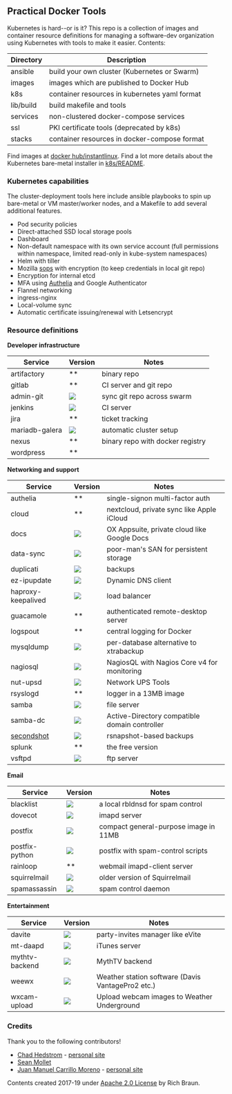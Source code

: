 ## Practical Docker Tools

Kubernetes is hard--or is it? This repo is a collection of images and
container resource definitions for managing a software-dev
organization using Kubernetes with tools to make it easier. Contents:

| Directory | Description |
| --------- | ----------- |
| ansible | build your own cluster (Kubernetes or Swarm) |
| images | images which are published to Docker Hub |
| k8s | container resources in kubernetes yaml format |
| lib/build | build makefile and tools |
| services | non-clustered docker-compose services |
| ssl | PKI certificate tools (deprecated by k8s) |
| stacks | container resources in docker-compose format |

Find images at [docker hub/instantlinux](https://hub.docker.com/r/instantlinux/).
Find a lot more details about the Kubernetes bare-metal installer in [k8s/README](k8s/README.md).

### Kubernetes capabilities

The cluster-deployment tools here include ansible playbooks to spin up bare-metal or VM master/worker nodes, and a Makefile to add several additional features.

* Pod security policies
* Direct-attached SSD local storage pools
* Dashboard
* Non-default namespace with its own service account (full permissions
  within namespace, limited read-only in kube-system namespaces)
* Helm with tiller
* Mozilla [sops](https://github.com/mozilla/sops/blob/master/README.rst) with encryption (to keep credentials in local git repo)
* Encryption for internal etcd
* MFA using [Authelia](https://github.com/clems4ever/authelia) and Google Authenticator
* Flannel networking
* ingress-nginx
* Local-volume sync
* Automatic certificate issuing/renewal with Letsencrypt

### Resource definitions

**Developer infrastructure**

| Service | Version | Notes |
| --- | --- | --- |
| artifactory | ** | binary repo |
| gitlab | ** | CI server and git repo |
| admin-git | [![](https://images.microbadger.com/badges/version/instantlinux/git-pull.svg)](https://microbadger.com/images/instantlinux/git-pull "Version badge") | sync git repo across swarm |
| jenkins | [![](https://images.microbadger.com/badges/version/instantlinux/jenkins-master.svg)](https://microbadger.com/images/instantlinux/jenkins-master "Version badge") | CI server |
| jira | ** | ticket tracking |
| mariadb-galera | [![](https://images.microbadger.com/badges/version/instantlinux/mariadb-galera.svg)](https://microbadger.com/images/instantlinux/mariadb-galera "Version badge") | automatic cluster setup|
| nexus | ** | binary repo with docker registry |
| wordpress | ** | |

**Networking and support**

| Service | Version | Notes |
| --- | --- | --- |
| authelia | ** | single-signon multi-factor auth |
| cloud | ** | nextcloud, private sync like Apple iCloud |
| docs | [![](https://images.microbadger.com/badges/version/instantlinux/open-xchange-appsuite.svg)](https://microbadger.com/images/instantlinux/open-xchange-appsuite "Version badge") | OX Appsuite, private cloud like Google Docs |
| data-sync | [![](https://images.microbadger.com/badges/version/instantlinux/data-sync.svg)](https://microbadger.com/images/instantlinux/data-sync "Version badge") | poor-man's SAN for persistent storage |
| duplicati | [![](https://images.microbadger.com/badges/version/instantlinux/duplicati.svg)](https://microbadger.com/images/instantlinux/duplicati "Version badge") | backups |
| ez-ipupdate | [![](https://images.microbadger.com/badges/version/instantlinux/ez-ipupdate.svg)](https://microbadger.com/images/instantlinux/ez-ipupdate "Version badge") | Dynamic DNS client |
| haproxy-keepalived | [![](https://images.microbadger.com/badges/version/instantlinux/haproxy-keepalived.svg)](https://microbadger.com/images/instantlinux/haproxy-keepalived "Version badge") | load balancer |
| guacamole | ** | authenticated remote-desktop server |
| logspout | ** | central logging for Docker |
| mysqldump | [![](https://images.microbadger.com/badges/version/instantlinux/mysqldump.svg)](https://microbadger.com/images/instantlinux/mysqldump "Version badge") | per-database alternative to xtrabackup |
| nagiosql | [![](https://images.microbadger.com/badges/version/instantlinux/nagiosql.svg)](https://microbadger.com/images/instantlinux/nagiosql "Version badge") | NagiosQL with Nagios Core v4 for monitoring |
| nut-upsd | [![](https://images.microbadger.com/badges/version/instantlinux/nut-upsd.svg)](https://microbadger.com/images/instantlinux/nut-upsd "Version badge") | Network UPS Tools |
| rsyslogd | ** | logger in a 13MB image |
| samba | [![](https://images.microbadger.com/badges/version/instantlinux/samba.svg)](https://microbadger.com/images/instantlinux/samba "Version badge") | file server |
| samba-dc | [![](https://images.microbadger.com/badges/version/instantlinux/samba-dc.svg)](https://microbadger.com/images/instantlinux/samba-dc "Version badge") | Active-Directory compatible domain controller |
| [secondshot](https://github.com/instantlinux/secondshot) | [![](https://images.microbadger.com/badges/version/instantlinux/secondshot.svg)](https://microbadger.com/images/instantlinux/secondshot "Version badge") | rsnapshot-based backups |
| splunk | ** | the free version |
| vsftpd | [![](https://images.microbadger.com/badges/version/instantlinux/vsftpd.svg)](https://microbadger.com/images/instantlinux/vsftpd "Version badge") | ftp server |

**Email**

| Service | Version | Notes |
| --- | --- | --- |
| blacklist | [![](https://images.microbadger.com/badges/version/instantlinux/blacklist.svg)](https://microbadger.com/images/instantlinux/blacklist "Version badge") | a local rbldnsd for spam control |
| dovecot | [![](https://images.microbadger.com/badges/version/instantlinux/dovecot.svg)](https://microbadger.com/images/instantlinux/dovecot "Version badge") | imapd server |
| postfix | [![](https://images.microbadger.com/badges/version/instantlinux/postfix.svg)](https://microbadger.com/images/instantlinux/postfix "Version badge") | compact general-purpose image in 11MB |
| postfix-python | [![](https://images.microbadger.com/badges/version/instantlinux/postfix-python.svg)](https://microbadger.com/images/instantlinux/postfix-python "Version badge") | postfix with spam-control scripts |
| rainloop | ** | webmail imapd-client server |
| squirrelmail | [![](https://images.microbadger.com/badges/version/instantlinux/squirrelmail.svg)](https://microbadger.com/images/instantlinux/squirrelmail "Version badge") | older version of Squirrelmail |
| spamassassin | [![](https://images.microbadger.com/badges/version/instantlinux/spamassassin.svg)](https://microbadger.com/images/instantlinux/spamassassin "Version badge") | spam control daemon |

**Entertainment**

| Service | Version | Notes |
| --- | --- | --- |
| davite | [![](https://images.microbadger.com/badges/version/instantlinux/davite.svg)](https://microbadger.com/images/instantlinux/davite "Version badge") | party-invites manager like eVite |
| mt-daapd | [![](https://images.microbadger.com/badges/version/instantlinux/mt-daapd.svg)](https://microbadger.com/images/instantlinux/mt-daapd "Version badge") | iTunes server |
| mythtv-backend | [![](https://images.microbadger.com/badges/version/instantlinux/mythtv-backend.svg)](https://microbadger.com/images/instantlinux/mythtv-backend "Version badge") | MythTV backend |
| weewx | [![](https://images.microbadger.com/badges/version/instantlinux/weewx.svg)](https://microbadger.com/images/instantlinux/weewx "Version badge") | Weather station software (Davis VantagePro2 etc.) |
| wxcam-upload | [![](https://images.microbadger.com/badges/version/instantlinux/wxcam-upload.svg)](https://microbadger.com/images/instantlinux/wxcam-upload "Version badge") | Upload webcam images to Weather Underground |

### Credits

Thank you to the following contributors!

* [Chad Hedstrom](https://github.com/Hadlock) - [personal site](http://nearlydeaf.com/)
* [Sean Mollet](https://github.com/SeanMollet)
* [Juan Manuel Carrillo Moreno](https://github.com/inetshell) - [personal site](https://wiki.inetshell.mx/)
 
Contents created 2017-19 under [Apache 2.0 License](https://www.apache.org/licenses/LICENSE-2.0) by Rich Braun.

